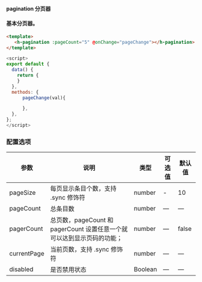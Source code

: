 #### pagination 分页器


#### 基本分页器。



``` html
<template>
   <h-pagination :pageCount="5" @onChange="pageChange"></h-pagination>
</template>
```
``` js
<script>
export default {
  data() {
    return {
    }
  },
  methods: {
      pageChange(val){

      },
  },
};
</script>
```

### 配置选项
| 参数 | 说明 | 类型 | 可选值 | 默认值 |
|-|-|-|-|-|
| pageSize | 每页显示条目个数，支持 .sync 修饰符 | number | - | 10 |
| pageCount | 总条目数 | number | — | — |
| pagerCount | 总页数，pageCount 和 pagerCount 设置任意一个就可以达到显示页码的功能； | number | — | false |
| currentPage | 当前页数，支持 .sync 修饰符 | number | — | — |
| disabled | 是否禁用状态 | Boolean | — | — |